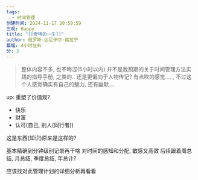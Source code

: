 ```yaml
---
tags:
  - 时间管理
创建时间: 2024-11-17 20:59:59
三观: Happy
title: "[[奇特的一生]]"
author: 俄罗斯-达尼伊尔·格拉宁
篇幅: 4小时左右
分: 3
---
```



> 整体内容不多, 也不晦涩(5小时以内)
> 并不是我预期的关于时间管理方法实践的指导手册, 之类的..
> 还是更偏向于人物传记?  有点吹的感觉.... , 
> 不过这个人感觉确实有自己的魅力, 还有幽默....


up: 重塑了价值观?  

* 快乐
* 财富
* 认可(自己, 别人(同行者))

这是东西(知识)原来是这样的? 



基本精确到分钟级别记录再干啥
对时间的感知和分配, 敏感又高效
后续跟着周总结, 月总结, 季度总结, 年总计? 

应该找对此管理计划的详细分析再看看


